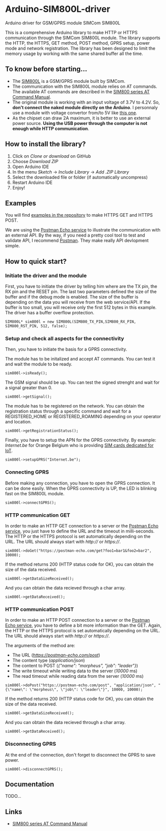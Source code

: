 # Arduino-SIM800L-driver
Arduino driver for GSM/GPRS module SIMCom SIM800L

This is a comprehensive Arduino library to make HTTP or HTTPS communication through the SIMCom SIM800L module. The library supports the HTTP, the HTTPS, GET method, POST method, GPRS setup, power mode and network registration. The library has been designed to limit the memory usage by working with the same shared buffer all the time.

## To know before starting...
 * The [SIM800L](https://simcom.ee/modules/gsm-gprs/sim800/) is a GSM/GPRS module built by SIMCom.
 * The communication with the SIM800L module relies on AT commands. The available AT commands are described in the [SIM800 series AT Command Manual](datasheet/SIM800%20Series_AT%20Command%20Manual_V1.09.pdf).
 * The original module is working with an input voltage of 3.7V to 4.2V. So, __don't connect the naked module directly on the Arduino__. I personnaly use a module with voltage convertor from/to 5V like [this one](https://www.amazon.fr/dp/B073TF2QKL).
 * As the chipset can draw 2A maximum, it is better to use an external power source. __Using the USB power through the computer is not enough while HTTP communication__.

## How to install the library?
 1. Click on *Clone or download* on GitHub
 2. Choose *Download ZIP*
 3. Open Arduino IDE
 4. In the menu *Sketch* -> *Include Library* -> *Add .ZIP Library*
 5. Select the downloaded file or folder (if automatically uncompress)
 6. Restart Arduino IDE
 7. Enjoy!

## Examples
You will find [examples in the repository](https://github.com/ostaquet/Arduino-SIM800L-driver/tree/master/examples) to make HTTPS GET and HTTPS POST.

We are using the [Postman Echo service](https://docs.postman-echo.com) to illustrate the communication with an external API. By the way, if you need a pretty cool tool to test and validate API, I recommend [Postman](https://www.getpostman.com). They make really API devlopment simple.

## How to quick start?

### Initiate the driver and the module
First, you have to initiate the driver by telling him where are the TX pin, the RX pin and the RESET pin. The last two parameters defined the size of the buffer and if the debug mode is enabled.
The size of the buffer is depending on the data you will receive from the web service/API. If the buffer is too small, you will receive only the first 512 bytes in this example. The driver has a buffer overflow protection.
```
SIM800L* sim800l = new SIM800L(SIM800_TX_PIN,SIM800_RX_PIN, SIM800_RST_PIN, 512, false);
```

### Setup and check all aspects for the connectivity
Then, you have to initiate the basis for a GPRS connectivity.

The module has to be initalized and accept AT commands. You can test it and wait the module to be ready.
```
sim800l->isReady();
```
The GSM signal should be up. You can test the signed strenght and wait for a signal greater than 0.
```
sim800l->getSignal();
```

The module has to be registered on the network. You can obtain the registration status through a specific command and wait for a REGISTERED_HOME or REGISTERED_ROAMING depending on your operator and location.
```
sim800l->getRegistrationStatus();
```

Finally, you have to setup the APN for the GPRS connectivity. By example: *Internet.be* for Orange Belgium who is providing [SIM cards dedicated for IoT](https://orange-iotshop.allthingstalk.com).
```
sim800l->setupGPRS("Internet.be");
```

### Connecting GPRS
Before making any connection, you have to open the GPRS connection. It can be done easily. When the GPRS connectivity is UP, the LED is blinking fast on the SIM800L module.
```
sim800l->connectGPRS();
```

### HTTP communication GET
In order to make an HTTP GET connection to a server or the [Postman Echo service](https://docs.postman-echo.com), you just have to define the URL and the timeout in milli-seconds. The HTTP or the HTTPS protocol is set automatically depending on the URL. The URL should always start with *http://* or *https://*.
```
sim800l->doGet("https://postman-echo.com/get?foo1=bar1&foo2=bar2", 10000);
```
If the method returns 200 (HTTP status code for OK), you can obtain the size of the data received.
```
sim800l->getDataSizeReceived();
```
And you can obtain the data recieved through a char array.
```
sim800l->getDataReceived();
```

### HTTP communication POST
In order to make an HTTP POST connection to a server or the [Postman Echo service](https://docs.postman-echo.com), you have to define a bit more information than the GET. Again, the HTTP or the HTTPS protocol is set automatically depending on the URL. The URL should always start with *http://* or *https://*.

The arguments of the method are:
 * The URL (*https://postman-echo.com/post*)
 * The content type (*application/json*)
 * The content to POST (*{"name": "morpheus", "job": "leader"}*)
 * The write timeout while writing data to the server (*10000* ms)
 * The read timeout while reading data from the server (*10000* ms)
```
sim800l->doPost("https://postman-echo.com/post", "application/json", "{\"name\": \"morpheus\", \"job\": \"leader\"}", 10000, 10000);
```
If the method returns 200 (HTTP status code for OK), you can obtain the size of the data received.
```
sim800l->getDataSizeReceived();
```
And you can obtain the data recieved through a char array.
```
sim800l->getDataReceived();
```
### Disconnecting GPRS
At the end of the connection, don't forget to disconnect the GPRS to save power.
```
sim800l->disconnectGPRS();
```

## Documentation
TODO...

## Links
 * [SIM800 series AT Command Manual](datasheet/SIM800%20Series_AT%20Command%20Manual_V1.09.pdf)
